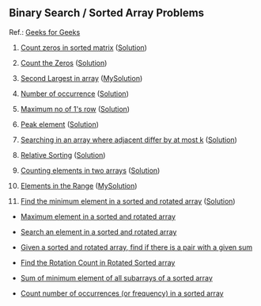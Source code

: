 ## Binary Search / Sorted Array Problems
Ref.: [Geeks for Geeks](https://practice.geeksforgeeks.org/explore/?category%5B%5D=Searching&page=1&sortBy=accuracy)
01. [Count zeros in sorted matrix](https://practice.geeksforgeeks.org/problems/count-zeros-in-a-sorted-matrix/1) ([Solution](http://javabypatel.blogspot.com/2016/10/count-zeros-in-sorted-matrix.html))

02. [Count the Zeros](https://practice.geeksforgeeks.org/problems/count-the-zeros/0#ExpectOP) ([Solution](https://ide.geeksforgeeks.org/gXszGSfFgG))

03. [Second Largest in array](https://practice.geeksforgeeks.org/problems/second-largest/0) ([MySolution](https://github.com/nitin-jotwani/interview-preparation/tree/master/Problems/secondLargestElement))

04. [Number of occurrence](https://practice.geeksforgeeks.org/problems/number-of-occurrence/0) ([Solution](https://www.techiedelight.com/count-occurrences-number-sorted-array-duplicates/))

05. [Maximum no of 1's row](https://practice.geeksforgeeks.org/problems/maximum-no-of-1s-row/0) ([Solution](https://www.techiedelight.com/find-index-row-containing-maximum-number-1s-matrix/))

06. [Peak element](https://practice.geeksforgeeks.org/problems/peak-element/1) ([Solution](https://www.techiedelight.com/find-peak-element-array/))

07. [Searching in an array where adjacent differ by at most k](https://practice.geeksforgeeks.org/problems/searching-in-an-array-where-adjacent-differ-by-at-most-k/0) ([Solution](https://tutorialspoint.dev/data-structure/arrays/searching-array-adjacent-differ-k))

08. [Relative Sorting](https://practice.geeksforgeeks.org/problems/relative-sorting/0) ([Solution](https://medium.com/algorithm-and-datastructure/relative-sort-array-11a6ea50f20a))

09. [Counting elements in two arrays](https://practice.geeksforgeeks.org/problems/counting-elements-in-two-arrays/1) ([Solution](http://cseinterviewquestions2016.blogspot.com/2017/06/counting-elements-in-two-arrays.html))

10. [Elements in the Range](https://practice.geeksforgeeks.org/problems/elements-in-the-range/0) ([MySolution](https://github.com/nitin-jotwani/interview-preparation/tree/master/Problems/elementsInRange_hashing))

11. [Find the minimum element in a sorted and rotated array](https://practice.geeksforgeeks.org/problems/minimum-number-in-a-sorted-rotated-array/0) ([Solution](https://www.geeksforgeeks.org/find-minimum-element-in-a-sorted-and-rotated-array/))

- [Maximum element in a sorted and rotated array](https://www.geeksforgeeks.org/maximum-element-in-a-sorted-and-rotated-array/)

- [Search an element in a sorted and rotated array](https://www.geeksforgeeks.org/search-an-element-in-a-sorted-and-pivoted-array/)

- [Given a sorted and rotated array, find if there is a pair with a given sum](https://www.geeksforgeeks.org/given-a-sorted-and-rotated-array-find-if-there-is-a-pair-with-a-given-sum/)

- [Find the Rotation Count in Rotated Sorted array](https://www.geeksforgeeks.org/find-rotation-count-rotated-sorted-array/)

- [Sum of minimum element of all subarrays of a sorted array](https://www.geeksforgeeks.org/sum-of-minimum-element-of-all-subarrays-of-a-sorted-array/)

- [Count number of occurrences (or frequency) in a sorted array](https://www.geeksforgeeks.org/count-number-of-occurrences-or-frequency-in-a-sorted-array/)